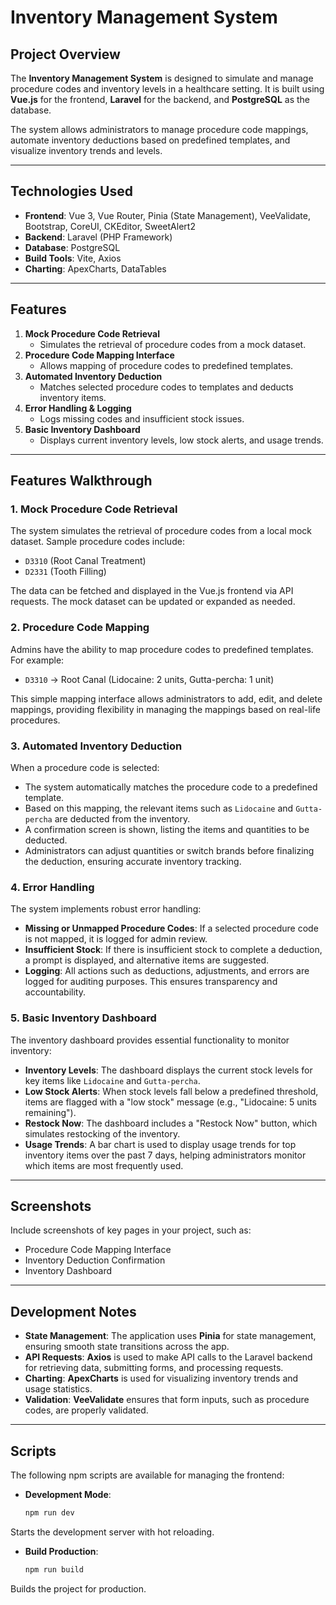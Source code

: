 # Inventory Management System

## Project Overview
The **Inventory Management System** is designed to simulate and manage procedure codes and inventory levels in a healthcare setting. It is built using **Vue.js** for the frontend, **Laravel** for the backend, and **PostgreSQL** as the database.

The system allows administrators to manage procedure code mappings, automate inventory deductions based on predefined templates, and visualize inventory trends and levels.

---

## **Technologies Used**
- **Frontend**: Vue 3, Vue Router, Pinia (State Management), VeeValidate, Bootstrap, CoreUI, CKEditor, SweetAlert2
- **Backend**: Laravel (PHP Framework)
- **Database**: PostgreSQL
- **Build Tools**: Vite, Axios
- **Charting**: ApexCharts, DataTables

---

## **Features**
1. **Mock Procedure Code Retrieval**
   - Simulates the retrieval of procedure codes from a mock dataset.
2. **Procedure Code Mapping Interface**
   - Allows mapping of procedure codes to predefined templates.
3. **Automated Inventory Deduction**
   - Matches selected procedure codes to templates and deducts inventory items.
4. **Error Handling & Logging**
   - Logs missing codes and insufficient stock issues.
5. **Basic Inventory Dashboard**
   - Displays current inventory levels, low stock alerts, and usage trends.

---

## **Features Walkthrough**

### **1. Mock Procedure Code Retrieval**
The system simulates the retrieval of procedure codes from a local mock dataset. Sample procedure codes include:
- `D3310` (Root Canal Treatment)
- `D2331` (Tooth Filling)

The data can be fetched and displayed in the Vue.js frontend via API requests. The mock dataset can be updated or expanded as needed.

### **2. Procedure Code Mapping**
Admins have the ability to map procedure codes to predefined templates. For example:
- `D3310` → Root Canal (Lidocaine: 2 units, Gutta-percha: 1 unit)

This simple mapping interface allows administrators to add, edit, and delete mappings, providing flexibility in managing the mappings based on real-life procedures.

### **3. Automated Inventory Deduction**
When a procedure code is selected:
- The system automatically matches the procedure code to a predefined template.
- Based on this mapping, the relevant items such as `Lidocaine` and `Gutta-percha` are deducted from the inventory.
- A confirmation screen is shown, listing the items and quantities to be deducted.
- Administrators can adjust quantities or switch brands before finalizing the deduction, ensuring accurate inventory tracking.

### **4. Error Handling**
The system implements robust error handling:
- **Missing or Unmapped Procedure Codes**: If a selected procedure code is not mapped, it is logged for admin review.
- **Insufficient Stock**: If there is insufficient stock to complete a deduction, a prompt is displayed, and alternative items are suggested.
- **Logging**: All actions such as deductions, adjustments, and errors are logged for auditing purposes. This ensures transparency and accountability.

### **5. Basic Inventory Dashboard**
The inventory dashboard provides essential functionality to monitor inventory:
- **Inventory Levels**: The dashboard displays the current stock levels for key items like `Lidocaine` and `Gutta-percha`.
- **Low Stock Alerts**: When stock levels fall below a predefined threshold, items are flagged with a "low stock" message (e.g., "Lidocaine: 5 units remaining").
- **Restock Now**: The dashboard includes a "Restock Now" button, which simulates restocking of the inventory.
- **Usage Trends**: A bar chart is used to display usage trends for top inventory items over the past 7 days, helping administrators monitor which items are most frequently used.

---

## **Screenshots**
Include screenshots of key pages in your project, such as:
- Procedure Code Mapping Interface
- Inventory Deduction Confirmation
- Inventory Dashboard

---

## **Development Notes**
- **State Management**: The application uses **Pinia** for state management, ensuring smooth state transitions across the app.
- **API Requests**: **Axios** is used to make API calls to the Laravel backend for retrieving data, submitting forms, and processing requests.
- **Charting**: **ApexCharts** is used for visualizing inventory trends and usage statistics.
- **Validation**: **VeeValidate** ensures that form inputs, such as procedure codes, are properly validated.

---

## **Scripts**
The following npm scripts are available for managing the frontend:

- **Development Mode**:
  ```bash
  npm run dev
Starts the development server with hot reloading.

- **Build Production**:
  ```bash
  npm run build
Builds the project for production.

